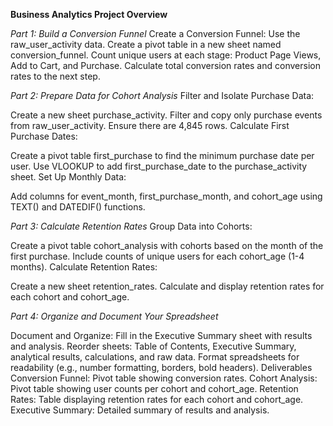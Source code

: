 
**Business Analytics Project Overview**

_Part 1: Build a Conversion Funnel_
Create a Conversion Funnel:
Use the raw_user_activity data.
Create a pivot table in a new sheet named conversion_funnel.
Count unique users at each stage: Product Page Views, Add to Cart, and Purchase.
Calculate total conversion rates and conversion rates to the next step.

_Part 2: Prepare Data for Cohort Analysis_
Filter and Isolate Purchase Data:

Create a new sheet purchase_activity.
Filter and copy only purchase events from raw_user_activity.
Ensure there are 4,845 rows.
Calculate First Purchase Dates:

Create a pivot table first_purchase to find the minimum purchase date per user.
Use VLOOKUP to add first_purchase_date to the purchase_activity sheet.
Set Up Monthly Data:

Add columns for event_month, first_purchase_month, and cohort_age using TEXT() and DATEDIF() functions.

_Part 3: Calculate Retention Rates_
Group Data into Cohorts:

Create a pivot table cohort_analysis with cohorts based on the month of the first purchase.
Include counts of unique users for each cohort_age (1-4 months).
Calculate Retention Rates:

Create a new sheet retention_rates.
Calculate and display retention rates for each cohort and cohort_age.

_Part 4: Organize and Document Your Spreadsheet_

Document and Organize:
Fill in the Executive Summary sheet with results and analysis.
Reorder sheets: Table of Contents, Executive Summary, analytical results, calculations, and raw data.
Format spreadsheets for readability (e.g., number formatting, borders, bold headers).
Deliverables
Conversion Funnel: Pivot table showing conversion rates.
Cohort Analysis: Pivot table showing user counts per cohort and cohort_age.
Retention Rates: Table displaying retention rates for each cohort and cohort_age.
Executive Summary: Detailed summary of results and analysis.
